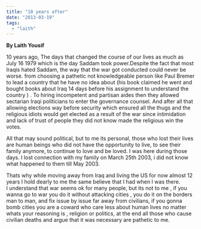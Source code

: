 ```yaml
---
title: "10 years after"
date: "2013-03-19"
tags: 
  - "laith"
---
```


**By Laith Yousif**

10 years ago, The days that changed the course of our lives as much as July 16 1979 which is the day Saddam took power.Despite the fact that most Iraqis hated Saddam, the way that the war got conducted could never be worse. from choosing a pathetic not knowledgeable person like Paul Bremer to lead a country that he have no idea about (his book claimed he went and bought books about Iraq 14 days before his assignment to understand the country ) . To hiring incompetent and partisan aides then they allowed sectarian Iraqi politicians to enter the governance counsel. And after all that allowing elections way before security which ensured all the thugs and the religious idiots would get elected as a result of the war since intimidation and lack of trust of people they did not know made the religious win the votes.  

All that may sound political, but to me its personal, those who lost their lives are human beings who did not have the opportunity to live, to see their family anymore, to continue to love and be loved. I was here during those days. I lost connection with my family on March 25th 2003, i did not know what happened to them till May 2003.

Thats why while moving away from Iraq and living the US for now almost 12 years I hold dearly to me the same believe that I had when I was there.  
I understand that war seems ok for many people, but its not to me , if you wanna go to war you do it without attacking cities , you do it on the borders man to man, and fix issue by issue far away from civilians, if you gonna bomb cities you are a coward who care less about human lives no matter whats your reasoning is , religion or politics, at the end all those who cause civilian deaths and argue that it was necessary are pathetic to me.
